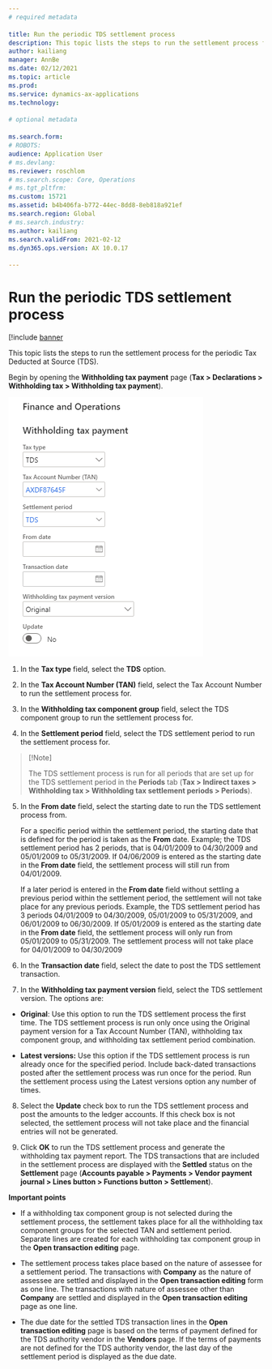 ```yaml
---
# required metadata

title: Run the periodic TDS settlement process
description: This topic lists the steps to run the settlement process for the periodic Tax Deducted at Source (TDS).
author: kailiang
manager: AnnBe
ms.date: 02/12/2021
ms.topic: article
ms.prod: 
ms.service: dynamics-ax-applications
ms.technology: 

# optional metadata

ms.search.form: 
# ROBOTS: 
audience: Application User
# ms.devlang: 
ms.reviewer: roschlom
# ms.search.scope: Core, Operations
# ms.tgt_pltfrm: 
ms.custom: 15721
ms.assetid: b4b406fa-b772-44ec-8dd8-8eb818a921ef
ms.search.region: Global
# ms.search.industry: 
ms.author: kailiang
ms.search.validFrom: 2021-02-12
ms.dyn365.ops.version: AX 10.0.17

---
```


# Run the periodic TDS settlement process

[!include [banner](../includes/banner.md)

This topic lists the steps to run the settlement process for the periodic Tax Deducted at Source (TDS).

Begin by opening the **Withholding tax payment** page (**Tax > Declarations > Withholding tax > Withholding tax payment**).

[![Withholding tax payment](./media/apac-ind-TDS-47.png)](./media/apac-ind-TDS-47.png)

1. In the **Tax type** field, select the **TDS** option.

2. In the **Tax Account Number (TAN)** field, select the Tax Account Number to run the settlement process for.

3. In the **Withholding tax component group** field, select the TDS component group to run the settlement process for.

4. In the **Settlement period** field, select the TDS settlement period to run the settlement process for. 

>   [!Note]
>
>   The TDS settlement process is run for all periods that are set up for the TDS settlement period in the **Periods** tab (**Tax > Indirect taxes > Withholding tax > Withholding tax settlement periods  > Periods**).   

5. In the **From date** field, select the starting date to run the TDS settlement process from.

   For a specific period within the settlement period, the starting date that is defined for the period is taken as the **From** date. Example; the TDS settlement period has 2 periods, that is 04/01/2009 to 04/30/2009 and 05/01/2009 to 05/31/2009. If 04/06/2009 is entered as the starting date in the **From date** field, the settlement process will still run from 04/01/2009.

   If a later period is entered in the **From date** field without settling a previous period within the settlement period, the settlement will not take place for any previous periods. Example, the TDS settlement period has 3 periods 04/01/2009 to 04/30/2009, 05/01/2009 to 05/31/2009, and 06/01/2009 to 06/30/2009. If 05/01/2009 is entered as the starting date in the **From date** field, the settlement process will only run from 05/01/2009 to 05/31/2009. The settlement process will not take place for 04/01/2009 to 04/30/2009

6. In the **Transaction date** field, select the date to post the TDS settlement transaction.

7. In the **Withholding tax payment version** field, select the TDS settlement version. The options are:

- **Original**: Use this option to run the TDS settlement process the first time. The TDS settlement process is run only once using the Original payment version for a Tax Account Number (TAN), withholding tax component group, and withholding tax settlement period combination.

- **Latest versions:** Use this option if the TDS settlement process is run already once for the specified period. Include back-dated transactions posted after the settlement process was run once for the period. Run the settlement process using the Latest versions option any number of times.

8. Select the **Update** check box to run the TDS settlement process and post the amounts to the ledger accounts. If this check box is not selected, the settlement process will not take place and the financial entries will not be generated.

9. Click **OK** to run the TDS settlement process and generate the withholding tax payment report. The TDS transactions that are included in the settlement process are displayed with the **Settled** status on the **Settlement** page (**Accounts payable > Payments > Vendor payment journal > Lines button > Functions button > Settlement**).

**Important points**

- If a withholding tax component group is not selected during the settlement process, the settlement takes place for all the withholding tax component groups for the selected TAN and settlement period. Separate lines are created for each withholding tax component group in the **Open transaction editing** page.

- The settlement process takes place based on the nature of assessee for a settlement period. The transactions with **Company** as the nature of assessee are settled and displayed in the **Open transaction editing** form as one line. The transactions with nature of assessee other than **Company** are settled and displayed in the **Open transaction editing** page as one line.

- The due date for the settled TDS transaction lines in the **Open transaction editing** page is based on the terms of payment defined for the TDS authority vendor in the **Vendors** page. If the terms of payments are not defined for the TDS authority vendor, the last day of the settlement period is displayed as the due date.
